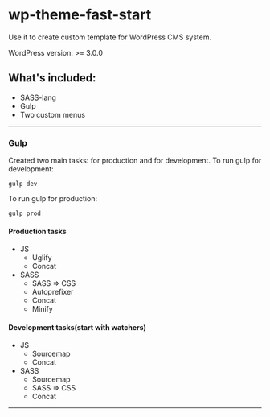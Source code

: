 # wp-theme-fast-start
Use it to create custom template for WordPress CMS system.

WordPress version: >= 3.0.0 

## What's included:
* SASS-lang
* Gulp
* Two custom menus

***

### Gulp
Created two main tasks: for production and for development.
To run gulp for development:
```
gulp dev
```
To run gulp for production:
```
gulp prod
```

#### Production tasks
* JS
  * Uglify
  * Concat
* SASS
  * SASS => CSS
  * Autoprefixer
  * Concat
  * Minify
  
#### Development tasks(start with watchers)
* JS
  * Sourcemap
  * Concat
* SASS
  * Sourcemap
  * SASS => CSS
  * Concat

***

